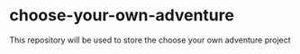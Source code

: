 # choose-your-own-adventure
This repository will be used to store the choose your own adventure project
